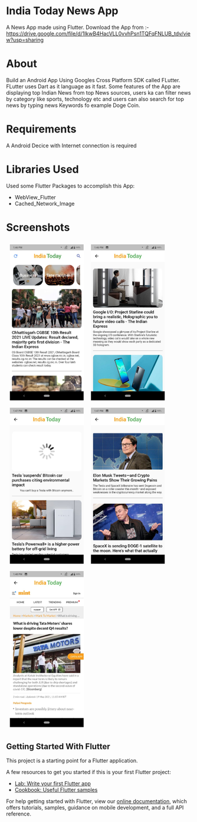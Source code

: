 # India Today News App

A News App made using Flutter. 
Download the App from :- https://drive.google.com/file/d/1lkwB4HacVLL0vvhPsn1TQFqFNLUB_tdv/view?usp=sharing

# About
 Build an Android App Using Googles Cross Platform SDK called FLutter. FLutter uses Dart as it language as it fast. Some features of the App are displaying top Indian News from top News sources, users ka can filter news by category like sports, technology etc and users can also search for top news by typing news Keywords fo example Doge Coin.

 # Requirements 
 A Android Decice with Internet connection is required
 
 # Libraries Used
 Used some Flutter Packages to accomplish this App:
 - WebView_Flutter
 - Cached_Network_Image

# Screenshots
<img src="screenshots/homePage.jpeg" alt="login image" align="left" width="200" hspace="10" vspace="10"  />
<img src="screenshots/TechnologyCategory.jpeg" alt="signUp image" align="center" width="200" hspace="10" vspace="10"  />
<img src="screenshots/teslaSearchResults.jpeg" alt="profile image" align="left" width="200"  hspace="10" vspace="10" />
<img src="screenshots/DogeCoinSearchResults.jpeg" alt="chat image" align="left" width="200" hspace="10" vspace="10"/>
<img src="screenshots/webView.jpeg" alt="ChatActivity image" align="center" width="200" hspace="10" vspace="10" />


## Getting Started With Flutter 

This project is a starting point for a Flutter application.

A few resources to get you started if this is your first Flutter project:

- [Lab: Write your first Flutter app](https://flutter.dev/docs/get-started/codelab)
- [Cookbook: Useful Flutter samples](https://flutter.dev/docs/cookbook)

For help getting started with Flutter, view our
[online documentation](https://flutter.dev/docs), which offers tutorials,
samples, guidance on mobile development, and a full API reference.
